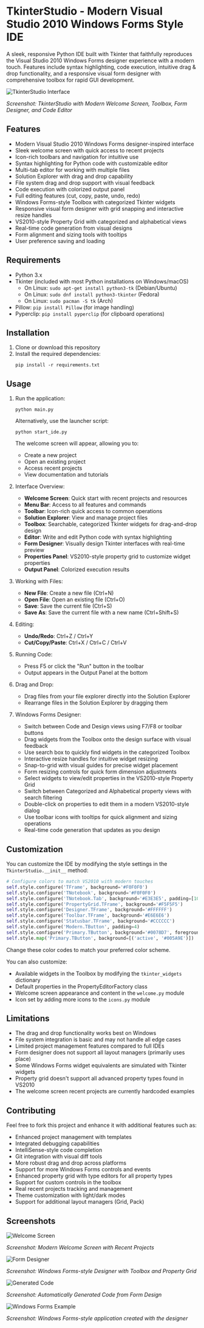# TkinterStudio - Modern Visual Studio 2010 Windows Forms Style IDE

A sleek, responsive Python IDE built with Tkinter that faithfully reproduces the Visual Studio 2010 Windows Forms designer experience with a modern touch. Features include syntax highlighting, code execution, intuitive drag & drop functionality, and a responsive visual form designer with comprehensive toolbox for rapid GUI development.

![TkinterStudio Interface](screenshots/ide_interface.png)

*Screenshot: TkinterStudio with Modern Welcome Screen, Toolbox, Form Designer, and Code Editor*

## Features

- Modern Visual Studio 2010 Windows Forms designer-inspired interface
- Sleek welcome screen with quick access to recent projects
- Icon-rich toolbars and navigation for intuitive use
- Syntax highlighting for Python code with customizable editor
- Multi-tab editor for working with multiple files
- Solution Explorer with drag and drop capability
- File system drag and drop support with visual feedback
- Code execution with colorized output panel
- Full editing features (cut, copy, paste, undo, redo)
- Windows Forms-style Toolbox with categorized Tkinter widgets
- Responsive visual form designer with grid snapping and interactive resize handles
- VS2010-style Property Grid with categorized and alphabetical views
- Real-time code generation from visual designs
- Form alignment and sizing tools with tooltips
- User preference saving and loading

## Requirements

- Python 3.x
- Tkinter (included with most Python installations on Windows/macOS)
  - On Linux: `sudo apt-get install python3-tk` (Debian/Ubuntu)
  - On Linux: `sudo dnf install python3-tkinter` (Fedora)
  - On Linux: `sudo pacman -S tk` (Arch)
- Pillow: `pip install Pillow` (for image handling)
- Pyperclip: `pip install pyperclip` (for clipboard operations)

## Installation

1. Clone or download this repository
2. Install the required dependencies:
   ```
   pip install -r requirements.txt
   ```

## Usage

1. Run the application:
   ```
   python main.py
   ```

   Alternatively, use the launcher script:
   ```
   python start_ide.py
   ```

   The welcome screen will appear, allowing you to:
   - Create a new project
   - Open an existing project
   - Access recent projects
   - View documentation and tutorials

2. Interface Overview:
   - **Welcome Screen**: Quick start with recent projects and resources
   - **Menu Bar**: Access to all features and commands
   - **Toolbar**: Icon-rich quick access to common operations
   - **Solution Explorer**: View and manage project files
   - **Toolbox**: Searchable, categorized Tkinter widgets for drag-and-drop design
   - **Editor**: Write and edit Python code with syntax highlighting
   - **Form Designer**: Visually design Tkinter interfaces with real-time preview
   - **Properties Panel**: VS2010-style property grid to customize widget properties
   - **Output Panel**: Colorized execution results

3. Working with Files:
   - **New File**: Create a new file (Ctrl+N)
   - **Open File**: Open an existing file (Ctrl+O)
   - **Save**: Save the current file (Ctrl+S)
   - **Save As**: Save the current file with a new name (Ctrl+Shift+S)

4. Editing:
   - **Undo/Redo**: Ctrl+Z / Ctrl+Y
   - **Cut/Copy/Paste**: Ctrl+X / Ctrl+C / Ctrl+V

5. Running Code:
   - Press F5 or click the "Run" button in the toolbar
   - Output appears in the Output Panel at the bottom

6. Drag and Drop:
   - Drag files from your file explorer directly into the Solution Explorer
   - Rearrange files in the Solution Explorer by dragging them

7. Windows Forms Designer:
   - Switch between Code and Design views using F7/F8 or toolbar buttons
   - Drag widgets from the Toolbox onto the design surface with visual feedback
   - Use search box to quickly find widgets in the categorized Toolbox
   - Interactive resize handles for intuitive widget resizing
   - Snap-to-grid with visual guides for precise widget placement
   - Form resizing controls for quick form dimension adjustments
   - Select widgets to view/edit properties in the VS2010-style Property Grid
   - Switch between Categorized and Alphabetical property views with search filtering
   - Double-click on properties to edit them in a modern VS2010-style dialog
   - Use toolbar icons with tooltips for quick alignment and sizing operations
   - Real-time code generation that updates as you design

## Customization

You can customize the IDE by modifying the style settings in the `TkinterStudio.__init__` method:

```python
# Configure colors to match VS2010 with modern touches
self.style.configure('TFrame', background='#F0F0F0')
self.style.configure('TNotebook', background='#F0F0F0')
self.style.configure('TNotebook.Tab', background='#E3E3E5', padding=[10, 2])
self.style.configure('PropertyGrid.TFrame', background='#F5F5F5')
self.style.configure('Designer.TFrame', background='#FFFFFF')
self.style.configure('Toolbar.TFrame', background='#E6E6E6')
self.style.configure('Statusbar.TFrame', background='#CCCCCC')
self.style.configure('Modern.TButton', padding=4)
self.style.configure('Primary.TButton', background='#0078D7', foreground='white')
self.style.map('Primary.TButton', background=[('active', '#005A9E')])
```

Change these color codes to match your preferred color scheme.

You can also customize:
- Available widgets in the Toolbox by modifying the `tkinter_widgets` dictionary
- Default properties in the PropertyEditorFactory class
- Welcome screen appearance and content in the `welcome.py` module
- Icon set by adding more icons to the `icons.py` module

## Limitations

- The drag and drop functionality works best on Windows
- File system integration is basic and may not handle all edge cases
- Limited project management features compared to full IDEs
- Form designer does not support all layout managers (primarily uses place)
- Some Windows Forms widget equivalents are simulated with Tkinter widgets
- Property grid doesn't support all advanced property types found in VS2010
- The welcome screen recent projects are currently hardcoded examples

## Contributing

Feel free to fork this project and enhance it with additional features such as:

- Enhanced project management with templates
- Integrated debugging capabilities
- IntelliSense-style code completion
- Git integration with visual diff tools
- More robust drag and drop across platforms
- Support for more Windows Forms controls and events
- Enhanced property grid with type editors for all property types
- Support for custom controls in the toolbox
- Real recent projects tracking and management
- Theme customization with light/dark modes
- Support for additional layout managers (Grid, Pack)

## Screenshots

![Welcome Screen](screenshots/welcome_screen.png)

*Screenshot: Modern Welcome Screen with Recent Projects*

![Form Designer](screenshots/form_designer.png)

*Screenshot: Windows Forms-style Designer with Toolbox and Property Grid*

![Generated Code](screenshots/generated_code.png)

*Screenshot: Automatically Generated Code from Form Design*

![Windows Forms Example](screenshots/winforms_example.png)

*Screenshot: Windows Forms-style application created with the designer*
